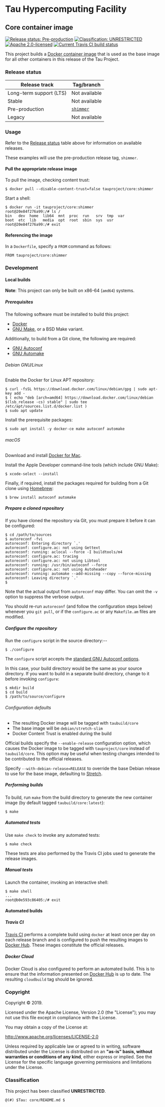 # Tau Hypercomputing Facility
## Core container image

[![Release status: Pre-production][release-status]](#release-status)
[![Classification: UNRESTRICTED][classification]](#classification)
[![Apache 2.0-licensed][license]](#copyright)
[![Current Travis CI build status][travis]](https://travis-ci.org/tauproject/core)

This project builds a [Docker container image](https://hub.docker.com/r/tauproject/core)
that is used as the base image for all other containers in this release of the
Tau Project.

### Release status

| Release track           | Tag/branch    |
|-------------------------|---------------|
| Long-term support (LTS) | Not available |
| Stable                  | Not available |
| Pre-production          | [`shimmer`](https://github.com/tauproject/core/tree/shimmer/master) |
| Legacy                  | Not available |

### Usage

Refer to the [Release status](#release-status) table above for information
on available releases.

These examples will use the pre-production release tag, `shimmer`.

#### Pull the appropriate release image

To pull the image, checking content trust:

```
$ docker pull --disable-content-trust=false tauproject/core:shimmer
```

Start a shell:

```
$ docker run -it tauproject/core:shimmer
root@20e84f276a99:/# ls /
bin   dev  home  lib64	mnt  proc  run	 srv  tmp  var
boot  etc  lib	 media	opt  root  sbin  sys  usr
root@20e84f276a99:/# exit
```

#### Referencing the image

In a `Dockerfile`, specify a `FROM` command as follows:

```
FROM tauproject/core:shimmer
```

### Development

#### Local builds

**Note**: This project can only be built on x86-64 (`amd64`) systems.

##### Prerequisites

The following software must be installed to build this project:

* [Docker](https://www.docker.com)
* [GNU Make](https://www.gnu.org/software/make/), or a BSD Make variant.

Additionally, to build from a Git clone, the following are required:

* [GNU Autoconf](https://www.gnu.org/software/autoconf/)
* [GNU Automake](https://www.gnu.org/software/automake/)

###### Debian GNU/Linux

Enable the Docker for Linux APT repository:

```
$ curl -fsSL https://download.docker.com/linux/debian/gpg | sudo apt-key add -
$ ( echo "deb [arch=amd64] https://download.docker.com/linux/debian $(lsb_release -cs) stable" | sudo tee /etc/apt/sources.list.d/docker.list )
$ sudo apt update
```

Install the prerequisite packages:

```
$ sudo apt install -y docker-ce make autoconf automake
```

###### macOS

Download and install [Docker for Mac](https://hub.docker.com/editions/community/docker-ce-desktop-mac).

Install the Apple Developer command-line tools (which include GNU Make):

```
$ xcode-select --install
```

Finally, if required, install the packages required for building from a Git
clone using [Homebrew](https://brew.sh):

```
$ brew install autoconf automake
```

##### Prepare a cloned repository

If you have cloned the repository via Git, you must prepare it before it can
be configured:

```
$ cd /path/to/sources
$ autoreconf -fvi
autoreconf: Entering directory `.'
autoreconf: configure.ac: not using Gettext
autoreconf: running: aclocal --force -I buildtools/m4
autoreconf: configure.ac: tracing
autoreconf: configure.ac: not using Libtool
autoreconf: running: /usr/bin/autoconf --force
autoreconf: configure.ac: not using Autoheader
autoreconf: running: automake --add-missing --copy --force-missing
autoreconf: Leaving directory `.'
$
```

Note that the actual output from `autoreconf` may differ. You can omit the `-v`
option to suppress the verbose output.

You should re-run `autoreconf` (and follow the configuration steps below)
whenever you `git pull`, or if the `configure.ac` or any `Makefile.am`
files are modified.

##### Configure the repository

Run the `configure` script in the source directory:--

```
$ ./configure
```

The `configure` script accepts the [standard GNU Autoconf options](https://www.gnu.org/prep/standards/html_node/Configuration.html).

In this case, your build directory would be the same as your source
directory. If you want to build in a separate build directory, change
to it before invoking `configure`:

```
$ mkdir build
$ cd build
$ /path/to/source/configure
```

###### Configuration defaults

* The resulting Docker image will be tagged with `taubuild/core`
* The base image will be `debian/stretch-slim`
* Docker Content Trust is enabled during the build

Official builds specify the `--enable-release` configuration option, which
causes the Docker image to be tagged with `tauproject/core` instead of
`taubuild/core`. This option may be useful when testing changes intended to
be contributed to the official releases.

Specify `--with-debian-release=RELEASE` to override the base Debian release
to use for the base image, defaulting to [Stretch](https://wiki.debian.org/DebianStretch).

##### Performing builds

To build, run `make` from the build directory to generate the new container
image (by default tagged `taubuild/core:latest`):

```
$ make
```

##### Automated tests

Use `make check` to invoke any automated tests:

```
$ make check
```

These tests are also performed by the Travis CI jobs used to generate the
release images.

##### Manual tests

Launch the container, invoking an interactive shell:

```
$ make shell
...
root@b0e593c86405:/# exit
```

#### Automated builds

##### Travis CI

[Travis CI](https://travis-ci.org/tauproject/core) performs a complete build
using `docker` at least once per day on each release branch and is configured
to push the resulting images to [Docker Hub](https://hub.docker.com/r/tauproject/core/).
These images constitute the official releases.

##### Docker Cloud

Docker Cloud is also configured to perform an automated build. This is to
ensure that the information presented on [Docker Hub](https://hub.docker.com/r/tauproject/core/)
is up to date. The resulting `cloudbuild` tag should be ignored.

### Copyright

Copyright © 2019.

Licensed under the Apache License, Version 2.0 (the "License"); you may not use
this file except in compliance with the License.

You may obtain a copy of the License at:

http://www.apache.org/licenses/LICENSE-2.0

Unless required by applicable law or agreed to in writing, software distributed
under the License is distributed on an **"as-is" basis, without warranties or
conditions of any kind**, either express or implied.  See the License for the 
specific language governing permissions and limitations under the License.

### Classification

This project has been classified **UNRESTRICTED**.

```
@(#) $Tau: core/README.md $
```

[license]: https://img.shields.io/badge/license-Apache%202.0-blue.svg?style=flat-square
[release-status]: https://img.shields.io/badge/release%20status-Pre--production-yellow.svg?style=flat-square
[classification]: https://img.shields.io/badge/classification-UNRESTRICTED-brightgreen.svg?style=flat-square
[travis]: https://img.shields.io/travis/tauproject/core.svg?style=flat-square
